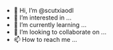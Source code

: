 - 👋 Hi, I’m @scutxiaodl
- 👀 I’m interested in ...
- 🌱 I’m currently learning ...
- 💞️ I’m looking to collaborate on ...
- 📫 How to reach me ...

<!---
scutxiaodl/scutxiaodl is a ✨ special ✨ repository because its `README.md` (this file) appears on your GitHub profile.
You can click the Preview link to take a look at your changes.
--->
